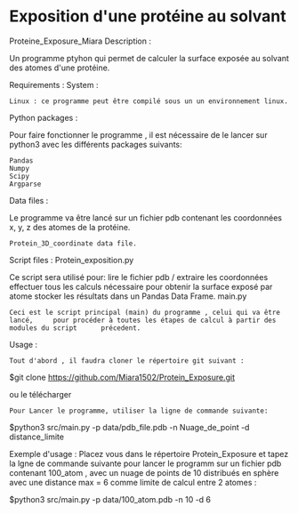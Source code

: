 # Exposition d'une protéine au solvant

Proteine_Exposure_Miara
Description : 

Un programme ptyhon qui permet de calculer la surface exposée au solvant des atomes d'une protéine.

Requirements : 
System : 

	Linux : ce programme peut être compilé sous un un environnement linux. 

Python packages : 

Pour faire fonctionner le programme , il est nécessaire de le lancer sur python3 avec les différents packages suivants: 

	Pandas
	Numpy
	Scipy
	Argparse

Data files : 

Le programme va être lancé sur un fichier pdb contenant les coordonnées x, y, z des atomes de la protéine.

	Protein_3D_coordinate data file.

Script files :
Protein_exposition.py

Ce script sera utilisé pour: 
	lire le fichier pdb / extraire les coordonnées
	effectuer tous les calculs nécessaire pour obtenir la surface exposé par atome
	stocker les résultats dans un Pandas Data Frame.
main.py

	Ceci est le script principal (main) du programme , celui qui va être lancé, 	pour procéder à toutes les étapes de calcul à partir des modules du script 		précedent.

Usage : 

	Tout d'abord , il faudra cloner le répertoire git suivant : 

$git clone https://github.com/Miara1502/Protein_Exposure.git

ou le télécharger

	Pour Lancer le programme, utiliser la ligne de commande suivante:

$python3 src/main.py -p data/pdb_file.pdb -n Nuage_de_point -d distance_limite

Exemple d'usage : 
Placez vous dans le répertoire Protein_Exposure et tapez la lgne de commande suivante pour lancer le programm sur un fichier pdb contenant 100_atom , avec un nuage de points de 10 distribués en sphère avec une distance max = 6 comme limite de calcul entre 2 atomes : 

$python3 src/main.py -p data/100_atom.pdb -n 10 -d 6


 




 

